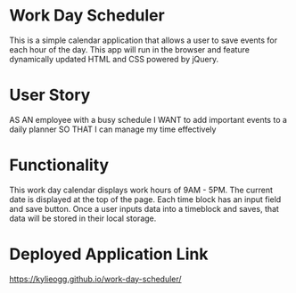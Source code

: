 # Work Day Scheduler
This is a simple calendar application that allows a user to save events for each hour of the day. This app will run in the browser and feature dynamically updated HTML and CSS powered by jQuery.

# User Story
AS AN employee with a busy schedule
I WANT to add important events to a daily planner
SO THAT I can manage my time effectively

# Functionality
This work day calendar displays work hours of 9AM - 5PM. The current date is displayed at the top of the page. Each time block has an input field and save button. Once a user inputs data into a timeblock and saves, that data will be stored in their local storage.

# Deployed Application Link
https://kylieogg.github.io/work-day-scheduler/
